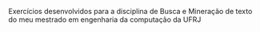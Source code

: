 Exercícios desenvolvidos para a disciplina de Busca e Mineração de texto do meu mestrado em engenharia da computação da UFRJ
